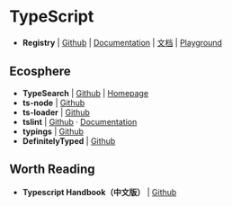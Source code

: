 # TypeScript

- **Registry** | [Github](https://github.com/Microsoft/TypeScript) | [Documentation](http://www.typescriptlang.org/) | [文档](https://www.tslang.cn/) | [Playground](http://www.typescriptlang.org/play/index.html)


## Ecosphere

- **TypeSearch** | [Github](https://github.com/Microsoft/TypeSearch) | [Homepage](https://microsoft.github.io/TypeSearch/)
- **ts-node** | [Github](https://github.com/TypeStrong/ts-node)
- **ts-loader** | [Github](https://github.com/TypeStrong/ts-loader)
- **tslint** | [Github](https://github.com/palantir/tslint) · [Documentation](https://palantir.github.io/tslint/)
- **typings** | [Github](https://github.com/typings/typings)
- **DefinitelyTyped** | [Github](https://github.com/DefinitelyTyped/DefinitelyTyped)


## Worth Reading

- **Typescript Handbook（中文版）** | [Github](https://www.gitbook.com/book/zhongsp/typescript-handbook/details)
